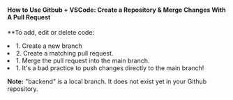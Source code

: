 #### How to Use Gitbub + VSCode: Create a Repository & Merge Changes With A Pull Request

**To add, edit or delete code:
    <li>1. Create a new branch</li>
    <li>2. Create a matching pull request.</li>
    <li>1. Merge the pull request into the main branch.</li>
    <li>1. It's a bad practice to push changes directly to the main branch!</li>

**Note:**
    "backend" is a local branch. It does not exist yet in your Github repository.